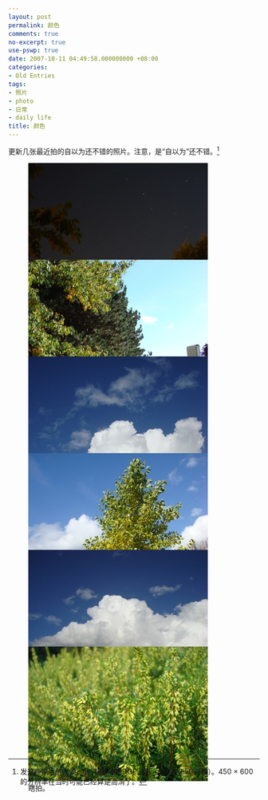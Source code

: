 ```yaml
---
layout: post
permalink: 颜色
comments: true
no-excerpt: true
use-pswp: true
date: 2007-10-11 04:49:58.000000000 +08:00
categories:
- Old Entries
tags:
- 照片
- photo
- 日常
- daily life
title: 颜色
---
```

更新几张最近拍的自以为还不错的照片。注意，是“自以为”还不错。[^quality]

<style>
.monoh figure {
  height: 180px;
}
</style>

<div class="imgDisplay monoh" itemscope itemtype="http://schema.org/ImageGallery">
  <figure itemprop="associatedMedia" itemscope itemtype="http://schema.org/ImageObject">
    <a href="/assets/old/DSC02261.jpg" itemprop="contentUrl" data-size="447x597">
    <img src="/assets/old/DSC02261-m.jpg" itemprop="thumbnail" alt="至今为止最可以看的一张夜景。" />
    </a>
    <figcaption itemprop="caption description">至今为止最可以看的一张夜景。</figcaption>
  </figure>
  <figure itemprop="associatedMedia" itemscope itemtype="http://schema.org/ImageObject">
    <a href="/assets/old/DSC02278.jpg" itemprop="contentUrl" data-size="447x597">
    <img src="/assets/old/DSC02278-m.jpg" itemprop="thumbnail" alt="绿色，阳光。" />
    </a>
    <figcaption itemprop="caption description">绿色，阳光。</figcaption>
  </figure>
  <figure itemprop="associatedMedia" itemscope itemtype="http://schema.org/ImageObject">
    <a href="/assets/old/DSC02283.jpg" itemprop="contentUrl" data-size="447x597">
    <img src="/assets/old/DSC02283-m.jpg" itemprop="thumbnail" alt="在某处的云端。" />
    </a>
    <figcaption itemprop="caption description">在某处的云端。</figcaption>
  </figure>
  <figure itemprop="associatedMedia" itemscope itemtype="http://schema.org/ImageObject">
    <a href="/assets/old/DSC02287.jpg" itemprop="contentUrl" data-size="447x597">
    <img src="/assets/old/DSC02287-m.jpg" itemprop="thumbnail" alt="某树" />
    </a>
    <figcaption itemprop="caption description">某树</figcaption>
  </figure>
  <figure itemprop="associatedMedia" itemscope itemtype="http://schema.org/ImageObject">
    <a href="/assets/old/DSC02293.jpg" itemprop="contentUrl" data-size="596x446">
    <img src="/assets/old/DSC02293-m.jpg" itemprop="thumbnail" alt="在云端的某处。" />
    </a>
    <figcaption itemprop="caption description">在云端的某处。</figcaption>
  </figure>
  <figure itemprop="associatedMedia" itemscope itemtype="http://schema.org/ImageObject">
    <a href="/assets/old/DSC02218.jpg" itemprop="contentUrl" data-size="596x446">
    <img src="/assets/old/DSC02218-m.jpg" itemprop="thumbnail" alt="瞎拍。" />
    </a>
    <figcaption itemprop="caption description">瞎拍。</figcaption>
  </figure>
</div>
<p class="tiny">&nbsp;</p>

[^quality]: 发这些照片的时候，我们还在用EDGE上网（也就是2.5G网络）。450 &times; 600的分辨率在当时可能已经算是高清了。

